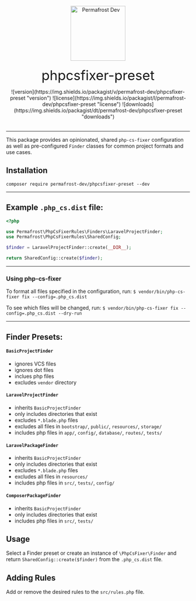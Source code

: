 <p align="center">
<img src="https://static.permafrost.dev/images/permafrost-logo-02.png" alt="Permafrost Dev" height="150" style="block">
<br><br>
<span style="font-size:2.3rem">phpcsfixer-preset</span>
</p>

<center>
![version](https://img.shields.io/packagist/v/permafrost-dev/phpcsfixer-preset  "version") ![license](https://img.shields.io/packagist/l/permafrost-dev/phpcsfixer-preset  "license") ![downloads](https://img.shields.io/packagist/dt/permafrost-dev/phpcsfixer-preset  "downloads")
</center>

<br>

---

This package provides an opinionated, shared `php-cs-fixer` configuration as well as pre-configured `Finder` classes for common project formats and use cases.

## Installation

`composer require permafrost-dev/phpcsfixer-preset --dev`

---

## Example `.php_cs.dist` file:

```php
<?php

use Permafrost\PhpCsFixerRules\Finders\LaravelProjectFinder;
use Permafrost\PhpCsFixerRules\SharedConfig;

$finder = LaravelProjectFinder::create(__DIR__);

return SharedConfig::create($finder);
```
---

### Using php-cs-fixer

To format all files specified in the configuration, run:
`$ vendor/bin/php-cs-fixer fix --config=.php_cs.dist`

To see which files will be changed, run:
`$ vendor/bin/php-cs-fixer fix --config=.php_cs.dist --dry-run`

---

## Finder Presets:

#### `BasicProjectFinder`
- ignores VCS files
- ignores dot files
- inclues php files
- excludes `vendor` directory

#### `LaravelProjectFinder`
- inherits `BasicProjectFinder`
- only includes directories that exist
- excludes `*.blade.php` files
- excludes all files in `bootstrap/`, `public/`, `resources/`, `storage/`
- includes php files in `app/`, `config/`, `database/`, `routes/`, `tests/`

#### `LaravelPackageFinder`
- inherits `BasicProjectFinder`
- only includes directories that exist
- excludes `*.blade.php` files
- excludes all files in `resources/`
- includes php files in `src/`, `tests/`, `config/`

#### `ComposerPackageFinder`
- inherits `BasicProjectFinder`
- only includes directories that exist
- includes php files in `src/`, `tests/`

## Usage
Select a Finder preset or create an instance of `\PhpCsFixer\Finder` and return `SharedConfig::create($finder)` from the `.php_cs.dist` file.

## Adding Rules
Add or remove the desired rules to the `src/rules.php` file.


